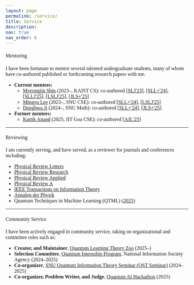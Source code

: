 ```yaml
---
layout: page
permalink: /service/
title: Service
description:
nav: true
nav_order: 6
---
```

<html>
    <head>
        <link rel="preconnect" href="https://fonts.googleapis.com">
        <link rel="preconnect" href="https://fonts.gstatic.com" crossorigin>
        <link href="https://fonts.googleapis.com/css2?family=Bitter:ital,wght@0,100..900;1,100..900&display=swap" rel="stylesheet">
        <style>
            body {
                font-family: "Bitter", serif;
                font-optical-sizing: auto;
                font-weight: 350;
                font-size: 1rem;
            }
            strong, b {
            font-weight: 600;
            }
            h1 { font-weight: 450; }
            h2 { font-weight: 450; }
            h3 { font-weight: 450; }
            h4, h5, h6 { font-weight: 450; }
        </style>
    </head>
</html>

#### Mentoring
I have been fortunate to mentor several talented undergraduate students, many of whom have co-authored published or forthcoming research papers with me.

- <b>Current mentees:</b>
    - [Myeongjin Shin](https://myeongjinshin.github.io/) (2023–, KAIST CS): co-authored [[SLJ'23]](https://link.springer.com/article/10.1007/s11128-023-04253-1), [[SLL+'24]](https://doi.org/10.1103/PhysRevA.110.062418), [[SLLJ'25]](https://quantum-journal.org/papers/q-2025-08-27-1832/), [[LSLJ'25]](https://doi.org/10.1038/s41598-025-18476-y), [[JLS+'25]](https://arxiv.org/abs/2507.06091)
    - [Mingyu Lee](https://scholar.google.com/citations?user=ok3lJjEAAAAJ&hl=ko) (2023–, SNU CSE): co-authored [[SLL+'24]](https://doi.org/10.1103/PhysRevA.110.062418), [[LSLJ'25]](https://doi.org/10.1038/s41598-025-18476-y)
    - [Donghwa Ji](https://scholar.google.com/citations?user=OTXe1oAAAAAJ&hl=ko) (2024–, SNU Math): co-authored [[SLL+'24]](https://doi.org/10.1103/PhysRevA.110.062418), [[JLS+'25]](https://arxiv.org/abs/2507.06091)
- <b>Former mentees:</b>
    - [Kartik Anand](https://www.linkedin.com/in/kartik-anand-6abb94192/) (2025, IIT Goa CSE): co-authored [[AJL'25]](https://www.arxiv.org/abs/2506.19792)

---

#### Reviewing
I am currently serving, and have served, as a reviewer for journals and conferences including:
- [Physical Review Letters](https://journals.aps.org/prl/)
- [Physical Review Research](https://journals.aps.org/prresearch/)
- [Physical Review Applied](https://journals.aps.org/prapplied/)
- [Physical Review A](https://journals.aps.org/pra/)
- [IEEE Transactions on Information Theory](https://ieeexplore.ieee.org/xpl/RecentIssue.jsp?punumber=18)
- [Annalen der Physik](https://onlinelibrary.wiley.com/journal/15213889)
- Quantum Techniques in Machine Learning (QTML) ([2025](https://qtml2025.cqt.sg/))

---

#### Community Service
I have been actively engaged in community service, taking on organizational and committee roles such as:
- **Creator, and Maintainer**, [Quantum Learning Theory Zoo](https://harris-junseo-lee.github.io/quantum-learning-theory-references/) (2025–)
- **Selection Committee**, [Quantum Internship Program](https://www.nia.or.kr/site/nia_kor/ex/bbs/View.do?cbIdx=99835&bcIdx=27953&parentSeq=27953), National Information Society Agency (2024–2025)
- **Co-organizer**, [SNU Quantum Information Theory Seminar (QST Seminar)](https://sites.google.com/view/team-qst/qst-seminar) (2024–2025)
- **Co-organizer, Problem Writer, and Judge**, [Quantum AI Hackathon](https://aifactory.space/task/9154/overview) (2025)